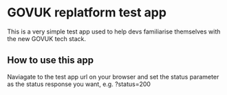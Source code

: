 # GOVUK replatform test app

This is a very simple test app used to help devs familiarise themselves with the new GOVUK tech stack.

## How to use this app

Naviagate to the test app url on your browser and set the status parameter as the status response you want, e.g. <test app url>?status=200

